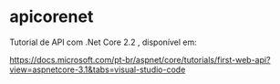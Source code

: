 # apicorenet
Tutorial de API com .Net Core 2.2 , disponível em:

https://docs.microsoft.com/pt-br/aspnet/core/tutorials/first-web-api?view=aspnetcore-3.1&tabs=visual-studio-code
